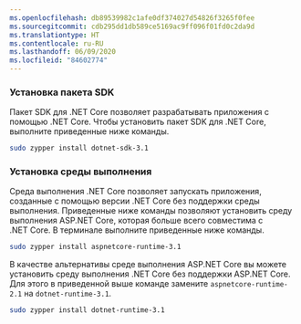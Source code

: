 ```yaml
---
ms.openlocfilehash: db89539982c1afe0df374027d54826f3265f0fee
ms.sourcegitcommit: cdb295dd1db589ce5169ac9ff096f01fd0c2da9d
ms.translationtype: HT
ms.contentlocale: ru-RU
ms.lasthandoff: 06/09/2020
ms.locfileid: "84602774"
---
```


### <a name="install-the-sdk"></a>Установка пакета SDK

Пакет SDK для .NET Core позволяет разрабатывать приложения с помощью .NET Core. Чтобы установить пакет SDK для .NET Core, выполните приведенные ниже команды.

```bash
sudo zypper install dotnet-sdk-3.1
```

### <a name="install-the-runtime"></a>Установка среды выполнения

Среда выполнения .NET Core позволяет запускать приложения, созданные с помощью версии .NET Core без поддержки среды выполнения. Приведенные ниже команды позволяют установить среду выполнения ASP.NET Core, которая больше всего совместима с .NET Core. В терминале выполните приведенные ниже команды.

```bash
sudo zypper install aspnetcore-runtime-3.1
```

В качестве альтернативы среде выполнения ASP.NET Core вы можете установить среду выполнения .NET Core без поддержки ASP.NET Core. Для этого в приведенной выше команде замените `aspnetcore-runtime-2.1` на `dotnet-runtime-3.1`.

```bash
sudo zypper install dotnet-runtime-3.1
```
